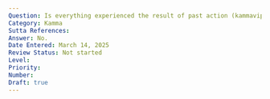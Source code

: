 ```yaml
---
Question: Is everything experienced the result of past action (kammavipāka)?
Category: Kamma
Sutta References:
Answer: No.
Date Entered: March 14, 2025
Review Status: Not started
Level: 
Priority: 
Number: 
Draft: true
---
```

